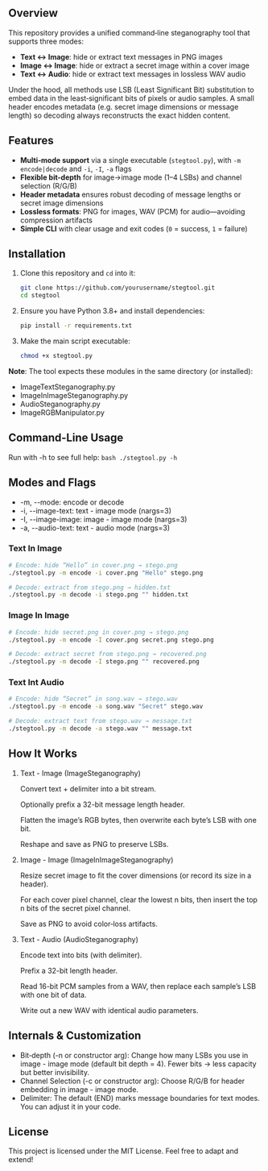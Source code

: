 ## Overview

This repository provides a unified command‐line steganography tool that supports three modes:

- **Text ↔ Image**: hide or extract text messages in PNG images  
- **Image ↔ Image**: hide or extract a secret image within a cover image  
- **Text ↔ Audio**: hide or extract text messages in lossless WAV audio

Under the hood, all methods use LSB (Least Significant Bit) substitution to embed data in the least‐significant bits of pixels or audio samples. A small header encodes metadata (e.g. secret image dimensions or message length) so decoding always reconstructs the exact hidden content.

## Features

- **Multi‐mode support** via a single executable (`stegtool.py`), with `-m encode|decode` and `-i`, `-I`, `-a` flags  
- **Flexible bit-depth** for image→image mode (1–4 LSBs) and channel selection (R/G/B)  
- **Header metadata** ensures robust decoding of message lengths or secret image dimensions  
- **Lossless formats**: PNG for images, WAV (PCM) for audio—avoiding compression artifacts  
- **Simple CLI** with clear usage and exit codes (`0` = success, `1` = failure)

## Installation

1. Clone this repository and `cd` into it:
   ```bash
   git clone https://github.com/yourusername/stegtool.git
   cd stegtool
   ```
2. Ensure you have Python 3.8+ and install dependencies:
    ```bash
   pip install -r requirements.txt
   ```
3. Make the main script executable:
    ```bash
    chmod +x stegtool.py   
    ```
**Note**: The tool expects these modules in the same directory (or installed):
- ImageTextSteganography.py
- ImageInImageSteganography.py
- AudioSteganography.py
- ImageRGBManipulator.py 

## Command-Line Usage
Run with -h to see full help:
    ```bash
    ./stegtool.py -h
    ```
## Modes and Flags
- -m, --mode: encode or decode
- -i, --image-text: text - image mode (nargs=3)
- -I, --image-image: image - image mode (nargs=3)
- -a, --audio-text: text - audio mode (nargs=3)

### Text In Image
```bash
# Encode: hide “Hello” in cover.png → stego.png
./stegtool.py -m encode -i cover.png "Hello" stego.png

# Decode: extract from stego.png → hidden.txt
./stegtool.py -m decode -i stego.png "" hidden.txt
```
### Image In Image
```bash
# Encode: hide secret.png in cover.png → stego.png
./stegtool.py -m encode -I cover.png secret.png stego.png

# Decode: extract secret from stego.png → recovered.png
./stegtool.py -m decode -I stego.png "" recovered.png
```
### Text Int Audio
```bash
# Encode: hide “Secret” in song.wav → stego.wav
./stegtool.py -m encode -a song.wav "Secret" stego.wav

# Decode: extract text from stego.wav → message.txt
./stegtool.py -m decode -a stego.wav "" message.txt
```

## How It Works
1. Text - Image (ImageSteganography)

    Convert text + delimiter into a bit stream.

    Optionally prefix a 32-bit message length header.

    Flatten the image’s RGB bytes, then overwrite each byte’s LSB with one bit.

    Reshape and save as PNG to preserve LSBs.

2. Image - Image (ImageInImageSteganography)

    Resize secret image to fit the cover dimensions (or record its size in a header).

    For each cover pixel channel, clear the lowest n bits, then insert the top n bits of the secret pixel channel.

    Save as PNG to avoid color‐loss artifacts.

3. Text - Audio (AudioSteganography)

    Encode text into bits (with delimiter).

    Prefix a 32-bit length header.

    Read 16-bit PCM samples from a WAV, then replace each sample’s LSB with one bit of data.

    Write out a new WAV with identical audio parameters.

## Internals & Customization
- Bit‐depth (-n or constructor arg): Change how many LSBs you use in image - image mode (default bit depth = 4). Fewer bits → less capacity but better invisibility.
- Channel Selection (-c or constructor arg): Choose R/G/B for header embedding in image - image mode.
- Delimiter: The default (END) marks message boundaries for text modes. You can adjust it in your code.

## License
This project is licensed under the MIT License. Feel free to adapt and extend!
